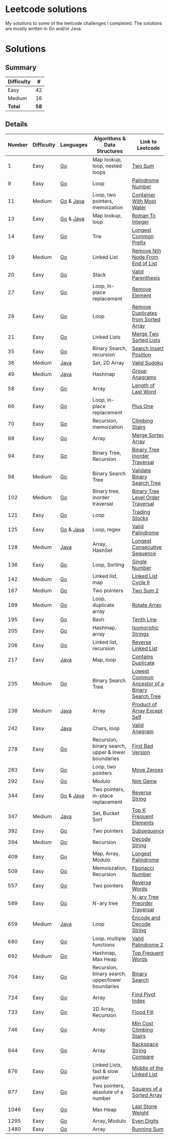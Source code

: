 # Leetcode solutions
My solutions to some of the leetcode challenges I completed. The solutions are mostly written in Go and/or Java.

# Solutions

## Summary

| Difficulty | #      |
| -------    |--------|
|Easy        | 42     |
|Medium      | 16     |
|**Total**       | **58** |

## Details

| Number | Difficulty | Languages                                                                                       | Algorithms & Data Structures | Link to Leetcode |
|--------| ---------- |-------------------------------------------------------------------------------------------------|------| ---------- |
| 1      | Easy  | [Go](easy/1_two_sum/go)                                                                         | Map lookup, loop, nested loops | [Two Sum](https://leetcode.com/problems/two-sum)
| 9      | Easy  | [Go](easy/9_palindrome_number/go)                                                               | Loop | [Palindrome Number](https://leetcode.com/problems/palindrome-number)
| 11     | Medium  | [Go](medium/11_container_with_most_water/go) & [Java](medium/11_container_with_most_water/java) | Loop, two pointers, memoization | [Container With Most Water](https://leetcode.com/problems/container-with-most-water)
| 13     | Easy  | [Go](easy/13_roman_to_int/go) & [Java](easy/13_roman_to_int/java)                               | Map lookup, loop | [Roman To Integer](https://leetcode.com/problems/roman-to-integer)
| 14     | Easy  | [Go](easy/14_longest_common_prefix/go)                                                          | Trie | [Longest Common Prefix](https://leetcode.com/problems/longest-common-prefix)
| 19     | Medium  | [Go](medium/19_remove_from_end_of_list/go)                                                      | Linked List | [Remove Nth Node From End of List](https://leetcode.com/problems/remove-nth-node-from-end-of-list)
| 20     | Easy  | [Go](easy/20_valid_parenthesis/go)                                                              | Stack | [Valid Parenthesis](https://leetcode.com/problems/valid-parentheses)
| 27     | Easy  | [Go](easy/27_remove_element/go)                                                                 | Loop, in-place replacement | [Remove Element](https://leetcode.com/problems/remove-element)
| 28     | Easy  | [Go](easy/28_remove_duplicates_from_sorted_array/go)                                            | Loop | [Remove Duplicates from Sorted Array](https://leetcode.com/problems/remove-duplicates-from-sorted-array)
| 21     | Easy  | [Go](easy/21_merge_two_sorted_lists/go)                                                         | Linked Lists | [Merge Two Sorted Lists](https://leetcode.com/problems/merge-two-sorted-lists)
| 35     | Easy  | [Go](easy/35_search_insert_position/go)                                                         | Binary Search, recursion | [Search Insert Position](https://leetcode.com/problems/search-insert-position)
| 36     | Medium  | [Java](medium/36_valid_sudoku/java)                                                             | Set, 2D Array | [Valid Sudoku](https://leetcode.com/problems/valid-sudoku)
| 49     | Medium  | [Java](medium/49_group_anagrams/java)                                                           | Hashmap | [Group Anagrams](https://leetcode.com/problems/group-anagrams)
| 58     | Easy  | [Go](easy/58_length_of_last_word/go)                                                            | Array | [Length of Last Word](https://leetcode.com/problems/length-of-last-word)
| 66     | Easy  | [Go](easy/66_plus_one/go)                                                                       | Loop, in-place replacement | [Plus One](https://leetcode.com/problems/plus-one)
| 70     | Easy  | [Go](easy/70_climbing_stairs/go)                                                                | Recursion, memoization | [Climbing Stairs](https://leetcode.com/problems/climbing-stairs)
| 88     | Easy  | [Go](easy/88_merge_sorted_array/go)                                                             | Array | [Merge Sorted Array](https://leetcode.com/problems/merge-sorted-array)
| 94     | Easy  | [Go](easy/94_tree_inorder/go)                                                                   | Binary Tree, Recursion | [Binary Tree Inorder Traversal](https://leetcode.com/problems/binary-tree-inorder-traversal)
| 98     | Medium  | [Go](medium/98_binary_tree_validate/go)                                                         | Binary Search Tree | [Validate Binary Search Tree](https://leetcode.com/problems/validate-binary-search-tree)
| 102    | Medium  | [Go](medium/102_binary_tree_order_traversal/go)                                                 | Binary tree, inorder traversal | [Binary Tree Level Order Traversal](https://leetcode.com/problems/binary-tree-level-order-traversal)
| 121    | Easy  | [Go](easy/121_best_time_to_trade_stocks/go)                                                     | Loop | [Trading Stocks](https://leetcode.com/problems/best-time-to-buy-and-sell-stock)
| 125    | Easy  | [Go](easy/125_valid_palindrome/go) & [Java](easy/125_valid_palindrome/java)            | Loop, regex | [Valid Palindrome](https://leetcode.com/problems/valid-palindrome)
| 128    | Medium  | [Java](medium/128_longest_consecutive/java)                                                     | Array, HashSet| [Longest Consecutive Sequence](https://leetcode.com/problems/longest-consecutive-sequence)
| 136    | Easy  | [Go](easy/136_single_number/go)                                                                 | Loop, Sorting | [Single Number](https://leetcode.com/problems/single-number)
| 142    | Medium  | [Go](medium/142_linked_list_cycle/go)                                                           | Linked list, map | [Linked List Cycle II](https://leetcode.com/problems/linked-list-cycle-ii)
| 167    | Medium  | [Go](medium/167_two_sum_2/go)                                                                   | Two pointers | [Two Sum 2](https://leetcode.com/problems/two-sum-ii-input-array-is-sorted)
| 189    | Medium  | [Go](medium/189_rotate_array/go)                                                                | Loop, duplicate array | [Rotate Array](https://leetcode.com/problems/rotate-array)
| 195    | Easy  | [Go](easy/195_tenth_line/)                                                                      | Bash | [Tenth Line](https://leetcode.com/problems/tenth-line/)
| 205    | Easy  | [Go](easy/205_isomorphic_strings/go)                                                            | Hashmap, array | [Isomorphic Strings](https://leetcode.com/problems/isomorphic-strings)
| 206    | Easy  | [Go](easy/206_reverse_linked_list/go)                                                           | Linked list, recursion | [Reverse Linked List](https://leetcode.com/problems/reverse-linked-list)
| 217    | Easy  | [Java](easy/217_duplicate_integer/java)                                                         | Map, loop | [Contains Duplicate](https://leetcode.com/problems/contains-duplicate)
| 235    | Medium  | [Go](medium/235_lowest_common_ancestor/go)                                                      | Binary Search Tree | [Lowest Common Ancestor of a Binary Search Tree](https://leetcode.com/problems/lowest-common-ancestor-of-a-binary-search-tree)
| 238    | Medium  | [Java](medium/238_product_array_except_self/java)                                               | Array | [Product of Array Except Self](https://leetcode.com/problems/product-of-array-except-self/submissions/)
| 242    | Easy  | [Java](easy/242_valid_anagram/java)                                                             | Chars, loop | [Valid Anagram](https://leetcode.com/problems/valid-anagram)
| 278    | Easy  | [Go](easy/278_first_bad_version/go)                                                             | Recursion, binary search, upper & lower boundaries | [First Bad Version](https://leetcode.com/problems/first-bad-version)
| 283    | Easy  | [Go](easy/283_move_zeroes/go)                                                                   | Loop, two pointers | [Move Zeroes](https://leetcode.com/problems/move-zeroes)
| 292    | Easy  | [Go](easy/292_nim_game/go)                                                                      | Modulo | [Nim Game](https://leetcode.com/problems/nim-game)
| 344    | Easy  | [Go](easy/344_reverse_string/go) & [Java](easy/344_reverse_string/java)                         | Two pointers, in-place replacement | [Reverse String](https://leetcode.com/problems/reverse-string)
| 347    | Medium  | [Java](medium/347_top_k_frequent_elements/java)                                                 | Set, Bucket Sort | [Top K Frequent Elements](https://leetcode.com/problems/top-k-frequent-elements)
| 392    | Easy  | [Go](easy/392_subsequence/go)                                                                   | Two pointers | [Subsequence](https://leetcode.com/problems/is-subsequence)
| 394    | Medium  | [Go](medium/394_decode_string/go)                                                               | Recursion | [Decode String](https://leetcode.com/problems/decode-string)
| 409    | Easy  | [Go](easy/409_longest_palindrome/go)                                                            | Map, Array, Modulo | [Longest Palindrome](https://leetcode.com/problems/longest-palindrome)
| 509    | Easy  | [Go](easy/509_fibonacci_number/go)                                                              | Memoiszation, Recursion | [Fbonacci Number](https://leetcode.com/problems/fibonacci-number)
| 557    | Easy  | [Go](easy/557_reverse_words/go)                                                                 | Two pointers | [Reverse Words](https://leetcode.com/problems/reverse-words-in-a-string-iii)
| 589    | Easy  | [Go](easy/589_tree_preorder/go)                                                                 | N-ary tree | [N-ary Tree Preorder Traversal](https://leetcode.com/problems/n-ary-tree-preorder-traversal)
| 659    | Medium  | [Java](medium/659_encode_decode_string/java)                                                    | Loop | [Encode and Decode String](https://www.lintcode.com/problem/659/)
| 680    | Easy  | [Go](easy/680_valid_palindrome_2/go)                                                            | Loop, multiple functions | [Valid Palindrome 2](https://leetcode.com/problems/valid-palindrome-ii)
| 692    | Medium  | [Go](medium/692_top_frequent_words/go)                                                          | Hashmap, Max Heap | [Top Frequent Words](https://leetcode.com/problems/top-k-frequent-words)
| 704    | Easy  | [Go](easy/704_binary_search/go)                                                                 | Recursion, binary search, upper/lower boundaries | [Binary Search](https://leetcode.com/problems/binary-search)
| 724    | Easy  | [Go](easy/724_find_pivot_index/go)                                                              | Array | [Find Pivot Index](https://leetcode.com/problems/find-pivot-index)
| 733    | Easy  | [Go](easy/733_flood_fill/go)                                                                    | 2D Array, Recursion | [Flood Fill](https://leetcode.com/problems/flood-fill)
| 746    | Easy  | [Go](easy/746_min_cost_climbing_stairs/go)                                                      | Array | [Min Cost Climbing Stairs](https://leetcode.com/problems/min-cost-climbing-stairs)
| 844    | Easy  | [Go](easy/844_backspace_string_compare/go)                                                      | Array | [Backspace String Compare](https://leetcode.com/problems/backspace-string-compare)
| 876    | Easy  | [Go](easy/876_middle_of_linked_list/go)                                                         | Linked Lists, fast & slow pointer | [Middle of the Linked List](https://leetcode.com/problems/middle-of-the-linked-list)
| 977    | Easy  | [Go](easy/977_squares_of_a_sorted_array/go)                                                     | Two pointers, absolute of a number | [Squares of a Sorted Array](https://leetcode.com/problems/squares-of-a-sorted-array)
| 1046   | Easy  | [Go](easy/1046_last_stone_weight/go)                                                            | Max Heap | [Last Stone Weight](https://leetcode.com/problems/last-stone-weight)
| 1295   | Easy  | [Go](easy/1295_numbers_with_even_digits/go)                                                     | Array, Modulo | [Even Digits](https://leetcode.com/problems/running-sum-of-1d-array)
| 1480   | Easy  | [Go](easy/1480_running_sum/go)                                                                  | Array | [Running Sum](https://leetcode.com/problems/running-sum-of-1d-array)
